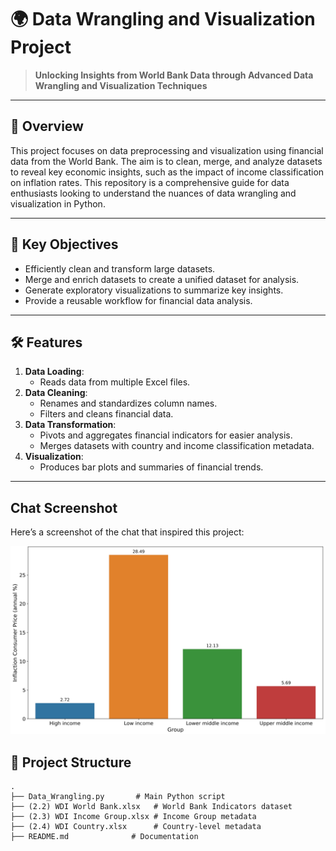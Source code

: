 # 🌍 Data Wrangling and Visualization Project



> **Unlocking Insights from World Bank Data through Advanced Data Wrangling and Visualization Techniques**  

---

## 📌 Overview

This project focuses on data preprocessing and visualization using financial data from the World Bank. The aim is to clean, merge, and analyze datasets to reveal key economic insights, such as the impact of income classification on inflation rates. This repository is a comprehensive guide for data enthusiasts looking to understand the nuances of data wrangling and visualization in Python.

---

## 🎯 Key Objectives

- Efficiently clean and transform large datasets.
- Merge and enrich datasets to create a unified dataset for analysis.
- Generate exploratory visualizations to summarize key insights.
- Provide a reusable workflow for financial data analysis.

---

## 🛠️ Features

1. **Data Loading**:
   - Reads data from multiple Excel files.
2. **Data Cleaning**:
   - Renames and standardizes column names.
   - Filters and cleans financial data.
3. **Data Transformation**:
   - Pivots and aggregates financial indicators for easier analysis.
   - Merges datasets with country and income classification metadata.
4. **Visualization**:
   - Produces bar plots and summaries of financial trends.

---

## Chat Screenshot

Here’s a screenshot of the chat that inspired this project:

![Chat Screenshot](https://github.com/CardilloRoberto/Data_Wrangling/blob/main/Image%2015-12-2024%20at%2016.24.jpeg)



## 📂 Project Structure

```plaintext
.
├── Data_Wrangling.py       # Main Python script
├── (2.2) WDI World Bank.xlsx   # World Bank Indicators dataset
├── (2.3) WDI Income Group.xlsx # Income Group metadata
├── (2.4) WDI Country.xlsx      # Country-level metadata
├── README.md              # Documentation



